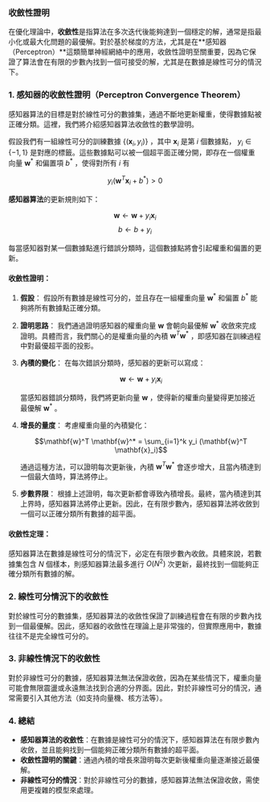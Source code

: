 ### 收斂性證明

在優化理論中，**收斂性**是指算法在多次迭代後能夠達到一個穩定的解，通常是指最小化或最大化問題的最優解。對於基於梯度的方法，尤其是在**感知器（Perceptron）**這類簡單神經網絡中的應用，收斂性證明至關重要，因為它保證了算法會在有限的步數內找到一個可接受的解，尤其是在數據是線性可分的情況下。

### 1. **感知器的收斂性證明（Perceptron Convergence Theorem）**

感知器算法的目標是對於線性可分的數據集，通過不斷地更新權重，使得數據點被正確分類。這裡，我們將介紹感知器算法收斂性的數學證明。

假設我們有一組線性可分的訓練數據  $\{ (\mathbf{x}_i, y_i) \}$ ，其中  $\mathbf{x}_i$  是第  $i$  個數據點， $y_i \in \{-1, 1\}$  是對應的標籤。這些數據點可以被一個超平面正確分開，即存在一個權重向量  $\mathbf{w}^*$  和偏置項  $b^*$ ，使得對所有  $i$  有

$$y_i (\mathbf{w}^T \mathbf{x}_i + b^*) > 0$$

**感知器算法**的更新規則如下：

$$\mathbf{w} \leftarrow \mathbf{w} + y_i \mathbf{x}_i$$
$$b \leftarrow b + y_i$$

每當感知器對某一個數據點進行錯誤分類時，這個數據點將會引起權重和偏置的更新。

#### 收斂性證明：
1. **假設**：
   假設所有數據是線性可分的，並且存在一組權重向量  $\mathbf{w}^*$  和偏置  $b^*$  能夠將所有數據點正確分類。

2. **證明思路**：
   我們通過證明感知器的權重向量  $\mathbf{w}$  會朝向最優解  $\mathbf{w}^*$  收斂來完成證明。具體而言，我們關心的是權重向量的內積  $\mathbf{w}^T \mathbf{w}^*$ ，即感知器在訓練過程中對最優超平面的投影。

3. **內積的變化**：
   在每次錯誤分類時，感知器的更新可以寫成：
   
   $$\mathbf{w} \leftarrow \mathbf{w} + y_i \mathbf{x}_i$$
   
   當感知器錯誤分類時，我們將更新向量  $\mathbf{w}$ ，使得新的權重向量變得更加接近最優解  $\mathbf{w}^*$ 。

4. **增長的量度**：
   考慮權重向量的內積變化：
   
   $$\mathbf{w}^T \mathbf{w}^* = \sum_{i=1}^k y_i (\mathbf{w}^T \mathbf{x}_i)$$
   
   通過這種方法，可以證明每次更新後，內積  $\mathbf{w}^T \mathbf{w}^*$  會逐步增大，且當內積達到一個最大值時，算法將停止。

5. **步數界限**：
   根據上述證明，每次更新都會導致內積增長。最終，當內積達到其上界時，感知器算法將停止更新。因此，在有限步數內，感知器算法將收斂到一個可以正確分類所有數據的超平面。

#### 收斂性定理：
感知器算法在數據是線性可分的情況下，必定在有限步數內收斂。具體來說，若數據集包含  $N$  個樣本，則感知器算法最多進行  $O(N^2)$  次更新，最終找到一個能夠正確分類所有數據的解。

### 2. **線性可分情況下的收斂性**
對於線性可分的數據集，感知器算法的收斂性保證了訓練過程會在有限的步數內找到一個最優解。因此，感知器的收斂性在理論上是非常強的，但實際應用中，數據往往不是完全線性可分的。

### 3. **非線性情況下的收斂性**
對於非線性可分的數據，感知器算法無法保證收斂，因為在某些情況下，權重向量可能會無限震盪或永遠無法找到合適的分界面。因此，對於非線性可分的情況，通常需要引入其他方法（如支持向量機、核方法等）。

### 4. **總結**
- **感知器算法的收斂性**：在數據是線性可分的情況下，感知器算法在有限步數內收斂，並且能夠找到一個能夠正確分類所有數據的超平面。
- **收斂性證明的關鍵**：通過內積的增長來證明每次更新後權重向量逐漸接近最優解。
- **非線性可分的情況**：對於非線性可分的數據，感知器算法無法保證收斂，需使用更複雜的模型來處理。